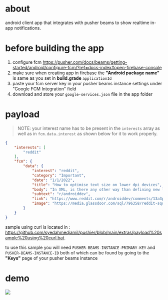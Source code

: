 # about
android client app that integrates with pusher beams to show realtime in-app notifications.

#  before building the app
1. configure fcm https://pusher.com/docs/beams/getting-started/android/configure-fcm/?ref=docs-index#open-firebase-console
2. make sure when creating app in firebase the **"Android package name"** is same as you set in **build.grade** `applicationId`
3. paste your fcm server key in your pusher beams instance settings under "Google FCM Integration" field
4. download and store your `google-services.json` file in the app folder
# payload
> NOTE: your interest name has to be present in the `interests` array as well as in `fcm.data.interest` as shown below for it to work properly.
```json
{
    "interests": [
        "reddit"
    ],
    "fcm": {
        "data": {
            "interest": "reddit",
            "category": "Important",
            "date": "1/1/2022",
            "title": "How to optimise text size on lower dpi devices",
            "body": "In XML, is there any other way than defining new layouts files for different dpi devices just to handle text sizes as it completely messes up the entire layout if not handled properly?",
            "subtext": "r/androiddev",
            "link": "https://www.reddit.com/r/androiddev/comments/13a3p1c/how_to_optimise_text_size_on_lower_dpi_devices",
            "image": "https://media.glassdoor.com/sql/796358/reddit-squarelogo-1490630845152.png"
        }
    }
}
```
sample using curl is located in : https://github.com/syedahmedjamil/pushier/blob/main/extras/payload%20sample%20using%20curl.bat.

to use this sample you will need `PUSHER-BEAMS-INSTANCE-PRIMARY-KEY` and `PUSHER-BEAMS-INSTANCE-ID` both of which can be found by going to the **"Keys"** page of your pusher beams instance
# demo
![](https://github.com/syedahmedjamil/pushier/blob/main/extras/demo.gif)
